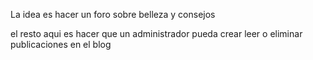 La idea es hacer un foro sobre belleza y consejos 

el resto aqui es hacer que un administrador pueda crear leer o eliminar publicaciones en el blog
